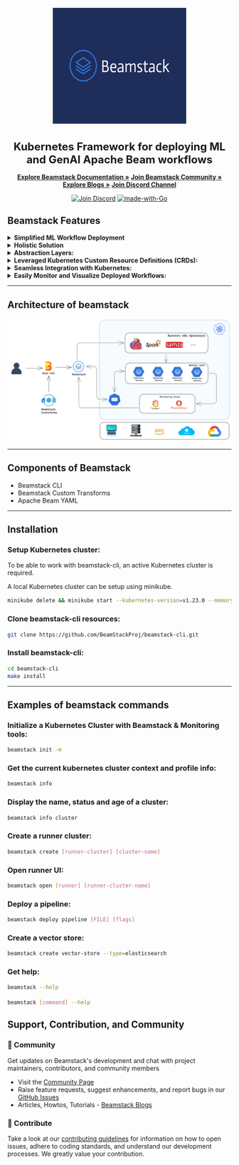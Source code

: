 <p align="center">
  <picture>
    <source media="(prefers-color-scheme: light)" srcset="./assets/beamstack-logo.png">
    <img width="300" height="260" src="./assets/beamstack-logo.png">
  </picture>
  <h1 align="center" style="font-size: 24px;">Kubernetes Framework for deploying ML and GenAI Apache Beam workflows</h1>
</p>  

<p align="center">
  <a href="https://beamstack.netlify.app/docs/" rel="nofollow"><strong>Explore Beamstack Documentation »</strong></a>
  <a href="https://beamstack.netlify.app/community/"><strong>Join Beamstack Community »</strong></a>
  <a href="https://beamstack.netlify.app/blog/"><strong>Explore Blogs »</strong></a>
  <a href="https://discord.gg/fYNnNVaEFK"><strong>Join Discord Channel</strong></a>
</p>

</p>
<p align="center">
<a href="https://discord.gg/fYNnNVaEFK"><img src="https://img.shields.io/badge/Join%20us%20on-Discord-e01563.svg" alt="Join Discord"></a>
<a href="http://golang.org"><img src="https://img.shields.io/badge/Made%20with-Go-1f425f.svg" alt="made-with-Go"></a>

## **Beamstack Features**

<details>
  <summary><b>Simplified ML Workflow Deployment</b></summary>
  <ul>
    <li>Beamstack simplifies the deployment of machine learning workflows on Kubernetes.</li>
  </ul>
</details>

<details>
  <summary><b>Holistic Solution</b></summary>
  <ul>
    <li>Beamstack offers an all-encompassing solution for managing machine learning pipelines, data processing workflows, and deployment infrastructure.</li>
  </ul>
</details>

<details>
  <summary><b>Abstraction Layers:</b></summary>
  <ul>
    <li>Beamstack introduces abstraction layers that streamline the deployment of various components within ML pipelines.</li>
  </ul>
</details>

<details>
  <summary><b>Leveraged Kubernetes Custom Resource Definitions (CRDs):</b></summary>
  <ul>
    <li>Beamstack uses Kubernetes CRDs to extend the Kubernetes API, allowing smooth integration of machine learning-specific resources.</li>
  </ul>
</details>

<details>
  <summary><b>Seamless Integration with Kubernetes:</b></summary>
  <ul>
    <li>Beamstack empowers users to leverage Kubernetes' features while incorporating machine learning capabilities into the Kubernetes ecosystem.</li>
  </ul>
</details>

<details>
  <summary><b>Easily Monitor and Visualize Deployed Workflows:</b></summary>
  <ul>
    <li>Beamstack seamlessly integrates with Prometheus and Grafana to visualize the states of the deployed workflows in real time.</li>
  </ul>
</details>  
  
---  

## **Architecture of beamstack** 
<p align="center"><img src="./assets/beamstack-arch.png"></p>
  
--- 

## **Components of Beamstack** 
<ul>
  <li>Beamstack CLI</li>
  <li>Beamstack Custom Transforms</li>
  <li>Apache Beam YAML</li>
</ul>  

---

## **Installation**  

### Setup Kubernetes cluster:  
To be able to work with beamstack-cli, an active Kubernetes cluster is required.  

A local Kubernetes cluster can be setup using minikube.  
  
```bash
minikube delete && minikube start --kubernetes-version=v1.23.0 --memory=6g --bootstrapper=kubeadm --extra-config=kubelet.authentication-token-webhook=true --extra-config=kubelet.authorization-mode=Webhook --extra-config=scheduler.bind-address=0.0.0.0 --extra-config=controller-manager.bind-address=0.0.0.0
``` 

### Clone beamstack-cli resources:
   
```bash
git clone https://github.com/BeamStackProj/beamstack-cli.git
```  

### Install beamstack-cli:  
  
```bash
cd beamstack-cli
make install
```
---  

## **Examples of beamstack commands** 

### Initialize a Kubernetes Cluster with Beamstack & Monitoring tools:  

```bash
beamstack init -m
```  
  
### Get the current kubernetes cluster context and profile info:  

```bash
beamstack info
```  

### Display the name, status and age of a cluster:  

```bash
beamstack info cluster
```  

### Create a runner cluster:  

```bash
beamstack create [runner-cluster] [cluster-name]
```  

### Open runner UI:  

```bash
beamstack open [runner] [runner-cluster-name]
```  

### Deploy a pipeline:  

```bash
beamstack deploy pipeline [FILE] [flags]
```  

### Create a vector store:  

```bash
beamstack create vector-store --type=elasticsearch
```  

### Get help:  

```bash
beamstack --help  

beamstack [command] --help
```  

## **Support, Contribution, and Community**
 
### :busts_in_silhouette: Community
 
Get updates on Beamstack's development and chat with project maintainers, contributors, and community members  
- Visit the [Community Page](https://beamstack.netlify.app/community/)
- Raise feature requests, suggest enhancements, and report bugs in our [GitHub Issues](https://github.com/BeamStackProj/beamstack-cli/issues)
- Articles, Howtos, Tutorials - [Beamstack Blogs](https://beamstack.netlify.app/blog/)

### :handshake: Contribute
 
Take a look at our [contributing guidelines](https://beamstack.netlify.app/docs/contribution-guidelines) for information on how to open issues, adhere to coding standards, and understand our development processes. We greatly value your contribution.